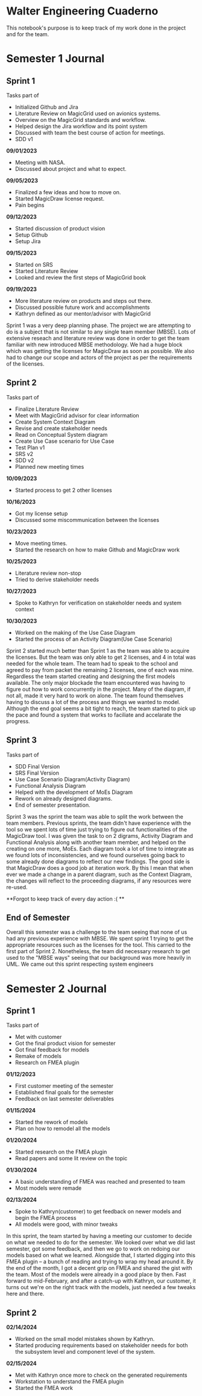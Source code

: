 # Walter Engineering Cuaderno

This notebook's purpose is to keep track of my work done in the project and for the team.


# Semester 1 Journal 
## Sprint 1

Tasks part of
* Initialized Github and Jira
* Literature Review on MagicGrid used on avionics systems.
* Overview on the MagicGrid standards and workflow. 
* Helped design the Jira workflow and its point system
* Discussed with team the best course of action for meetings.
* SDD v1 

**09/01/2023**
* Meeting with NASA.
* Discussed about project and what to expect. 

**09/05/2023**
* Finalized a few ideas and how to move on. 
* Started MagicDraw license request. 
* Pain begins

**09/12/2023**
* Started discussion of product vision 
* Setup Github 
* Setup Jira

**09/15/2023**
* Started on SRS
* Started Literature Review
* Looked and review the first steps of MagicGrid book

**09/19/2023**
* More literature review on products and steps out there.
* Discussed possible future work and accomplishments
* Kathryn defined as our mentor/advisor with MagicGrid



Sprint 1 was a very deep planning phase. The project we are attempting to do 
is a subject that is not similar to any single team member (MBSE). Lots
of extensive reseach and literature review was done in order to get the team
familiar with new introduced MBSE methodology. We had a huge block which was 
getting the licenses for MagicDraw as soon as possible. We also had to 
change our scope and actors of the project as per the requirements of 
the licenses.


## Sprint 2

Tasks part of 

* Finalize Literature Review
* Meet with MagicGrid advisor for clear information
* Create System Context Diagram
* Revise and create stakeholder needs
* Read on Conceptual System diagram
* Create Use Case scenario for Use Case
* Test Plan v1 
* SRS v2
* SDD v2
* Planned new meeting times

**10/09/2023**
* Started process to get 2 other licenses

**10/16/2023**
* Got my license setup
* Discussed some miscommunication between the licenses

**10/23/2023**
* Move meeting times. 
* Started the research on how to make Github and MagicDraw work

**10/25/2023**
* Literature review non-stop 
* Tried to derive stakeholder needs

**10/27/2023**
* Spoke to Kathryn for verification on stakeholder needs and system context

**10/30/2023**
* Worked on the making of the Use Case Diagram
* Started the process of an Activity Diagram(Use Case Scenario)



Sprint 2 started much better than Sprint 1 as the team was able to acquire 
the licenses. But the team was only able to get 2 licenses, and 4 in total 
was needed for the whole team. The team had to speak to the school and agreed
to pay from packet the remaining 2 licenses, one of each was mine. Regardless
the team started creating and designing the first models available. The only 
major blockade the team encountered was having to figure out how to work concurrently
in the project. Many of the diagram, if not all, made it very hard to work on 
alone. The team found themselves having to discuss a lot of the process and things
we wanted to model. Although the end goal seems a bit tight to reach, the 
team started to pick up the pace and found a system that works to faciliate
and accelarate the progress. 



## Sprint 3

Tasks part of

* SDD Final Version
* SRS Final Version
* Use Case Scenario Diagram(Activity Diagram)
* Functional Analysis Diagram
* Helped with the development of MoEs Diagram 
* Rework on already designed diagrams.
* End of semester presentation. 

Sprint 3 was the sprint the team was able to split the work between the team members.
Previous sprints, the team didn't have experience with the tool so we spent 
lots of time just trying to figure out functionalities of the MagicDraw tool. 
I was given the task to on 2 digrams, Activity Diagram and Functional Analysis
along with another team member, and helped on the creating on one more, MoEs. 
Each diagram took a lot of time to integrate as we found lots of inconsistencies,
and we found ourselves going back to some already done diagrams to reflect our 
new findings. The good side is that MagicDraw does a good job at iteration work.
By this I mean that when ever we made a change in a parent diagram, such as the 
Context Diagram, the changes will reflect to the proceeding diagrams, if any 
resources were re-used. 

**Forgot to keep track of every day action :( **

## End of Semester

Overall this semester was a challenge to the team seeing that none of us
had any previous experience with MBSE. We spent sprint 1 trying to get the 
appropriate resources such as the licenses for the tool. This carried to the 
first part of Sprint 2. Nonetheless, the team did necessary research 
to get used to the "MBSE ways" seeing that our background was more heavily
in UML. We came out this sprint respecting system engineers 



# Semester 2 Journal 

## Sprint 1 

Tasks part of

* Met with customer 
* Got the final product vision for semester
* Got final feedback for models 
* Remake of models 
* Research on FMEA plugin

**01/12/2023**
* First customer meeting of the semester
* Established final goals for the semester
* Feedback on last semester deliverables

**01/15/2024**
* Started the rework of models 
* Plan on how to remodel all the models

**01/20/2024**
* Started research on the FMEA plugin 
* Read papers and some lit review on the topic

**01/30/2024**
* A basic understanding of FMEA was reached and presented to team 
* Most models were remade

**02/13/2024**
* Spoke to Kathryn(customer) to get feedback on newer models and begin the FMEA process
* All models were good, with minor tweaks


In this sprint, the team started by having a meeting our customer to decide on what we needed to do for the semester. We looked over what we did last semester, got some feedback, and then we go to work on redoing our models based on what we learned. Alongside that, I started digging into this FMEA plugin – a bunch of reading and trying to wrap my head around it. By the end of the month, I got a decent grip on FMEA and shared the gist with the team. Most of the models were already in a good place by then. Fast forward to mid-February, and after a catch-up with Kathryn, our customer, it turns out we're on the right track with the models, just needed a few tweaks here and there.

## Sprint 2

**02/14/2024**
* Worked on the small model mistakes shown by Kathryn.
* Started producing requirements based on stakeholder needs for both the subsystem level and component level of the system. 

**02/15/2024**
* Met with Kathryn once more to check on the generated requirements
* Workstation to understand the FMEA plugin
* Started the FMEA work 